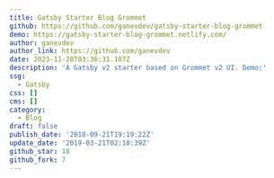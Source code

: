 ```yaml
---
title: Gatsby Starter Blog Grommet
github: https://github.com/ganevdev/gatsby-starter-blog-grommet
demo: https://gatsby-starter-blog-grommet.netlify.com/
author: ganevdev
author_link: https://github.com/ganevdev
date: 2023-11-28T03:36:31.107Z
description: 'A Gatsby v2 starter based on Grommet v2 UI. Demo:'
ssg:
  - Gatsby
css: []
cms: []
category:
  - Blog
draft: false
publish_date: '2018-09-21T19:19:22Z'
update_date: '2019-03-21T02:18:39Z'
github_star: 18
github_fork: 7
---
```

